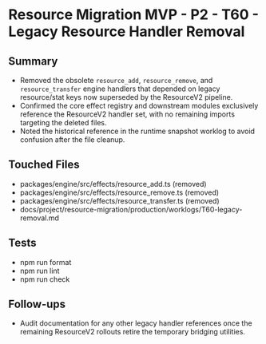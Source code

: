 # Resource Migration MVP - P2 - T60 - Legacy Resource Handler Removal

## Summary

- Removed the obsolete `resource_add`, `resource_remove`, and `resource_transfer` engine handlers that depended on legacy resource/stat keys now superseded by the ResourceV2 pipeline.
- Confirmed the core effect registry and downstream modules exclusively reference the ResourceV2 handler set, with no remaining imports targeting the deleted files.
- Noted the historical reference in the runtime snapshot worklog to avoid confusion after the file cleanup.

## Touched Files

- packages/engine/src/effects/resource_add.ts (removed)
- packages/engine/src/effects/resource_remove.ts (removed)
- packages/engine/src/effects/resource_transfer.ts (removed)
- docs/project/resource-migration/production/worklogs/T60-legacy-removal.md

## Tests

- npm run format
- npm run lint
- npm run check

## Follow-ups

- Audit documentation for any other legacy handler references once the remaining ResourceV2 rollouts retire the temporary bridging utilities.
